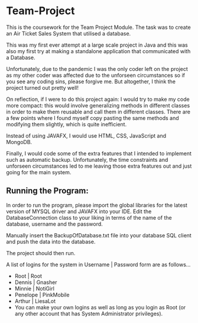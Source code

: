 # Team-Project
This is the coursework for the Team Project Module. The task was to create an Air Ticket Sales System that utilised a database.

This was my first ever attempt at a large scale project in Java and this was also my first try at making a standalone application that communicated with a Database.

Unfortunately, due to the pandemic I was the only coder left on the project as my other coder was affected due to the unforseen circumstances so if you see any coding sins, please forgive me. But altogether, I think the project turned out pretty well!

On reflection, if I were to do this project again:
I would try to make my code more compact: this would involve generalizing methods in different classes in order to make them reusable and call them in different classes. There are a few points where I found myself copy pasting the same methods and modifying them slightly, which is quite inefficient.

Instead of using JAVAFX, I would use HTML, CSS, JavaScript and MongoDB.

Finally, I would code some of the extra features that I intended to implement such as automatic backup. Unfortunately, the time constraints and unforseen circumstances led to me leaving those extra features out and just going for the main system.

## Running the Program:
In order to run the program, please import the global libraries for the latest version of MYSQL driver and JAVAFX into your IDE. Edit the DatabaseConnection class to your liking in terms of the name of the database, username and the password.

Manually insert the BackupOfDatabase.txt file into your database SQL client and push the data into the database.

The project should then run.

A list of logins for the system in Username | Password form are as follows...

* Root | Root
* Dennis | Gnasher
* Minnie | NotiGirl
* Penelope | PinkMobile
* Arthur | LiesaLot
* You can make your own logins as well as long as you login as Root (or any other account that has System Administrator privileges).
